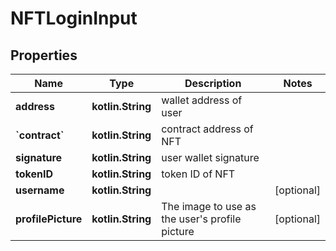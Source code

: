 
# NFTLoginInput

## Properties
Name | Type | Description | Notes
------------ | ------------- | ------------- | -------------
**address** | **kotlin.String** | wallet address of user | 
**&#x60;contract&#x60;** | **kotlin.String** | contract address of NFT | 
**signature** | **kotlin.String** | user wallet signature | 
**tokenID** | **kotlin.String** | token ID of NFT | 
**username** | **kotlin.String** |  |  [optional]
**profilePicture** | **kotlin.String** | The image to use as the user&#39;s profile picture |  [optional]



